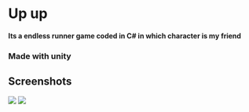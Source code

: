 # Up up

#### Its a endless runner game coded in **C#** in which character is my friend

### Made with unity

## Screenshots

![](/Assets/readme1.jpg)
![](/Assets/readme2.jpg)
